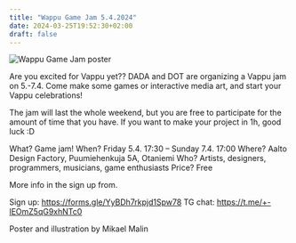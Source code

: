```yaml
---
title: "Wappu Game Jam 5.4.2024"
date: 2024-03-25T19:52:30+02:00
draft: false
---
```


![Wappu Game Jam poster](/images/wappu-game-jam.jpg)

Are you excited for Vappu yet?? DADA and DOT are organizing a Vappu jam on 5.-7.4.  Come make some games or interactive media art, and start your Vappu celebrations! 

The jam will last the whole weekend, but you are free to participate for the amount of time that you have. If you want to make your project in 1h, good luck :D

What? Game jam!
When? Friday 5.4. 17:30 – Sunday 7.4. 17:00
Where? Aalto Design Factory, Puumiehenkuja 5A, Otaniemi
Who? Artists, designers, programmers, musicians, game enthusiasts
Price? Free 

More info in the sign up from.

Sign up: https://forms.gle/YyBDh7rkpjd1Spw78
TG chat: https://t.me/+-lEOmZ5qG9xhNTc0

Poster and illustration by Mikael Malin
